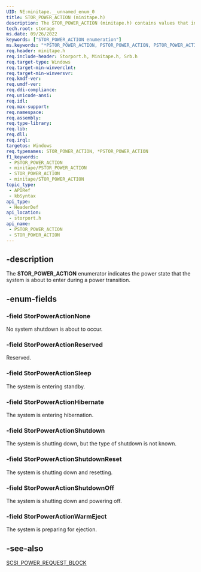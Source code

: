 ```yaml
---
UID: NE:minitape.__unnamed_enum_0
title: STOR_POWER_ACTION (minitape.h)
description: The STOR_POWER_ACTION (minitape.h) contains values that indicate the power state that the system is about to enter during a power transition.
tech.root: storage
ms.date: 09/26/2022
keywords: ["STOR_POWER_ACTION enumeration"]
ms.keywords: "*PSTOR_POWER_ACTION, PSTOR_POWER_ACTION, PSTOR_POWER_ACTION enumeration pointer [Storage Devices], STOR_POWER_ACTION, STOR_POWER_ACTION enumeration [Storage Devices], StorPowerActionHibernate, StorPowerActionNone, StorPowerActionReserved, StorPowerActionShutdown, StorPowerActionShutdownOff, StorPowerActionShutdownReset, StorPowerActionSleep, StorPowerActionWarmEject, storage.stor_power_action, storport/PSTOR_POWER_ACTION, storport/STOR_POWER_ACTION, storport/StorPowerActionHibernate, storport/StorPowerActionNone, storport/StorPowerActionReserved, storport/StorPowerActionShutdown, storport/StorPowerActionShutdownOff, storport/StorPowerActionShutdownReset, storport/StorPowerActionSleep, storport/StorPowerActionWarmEject, structs-storport_53754a67-bd34-4f06-92ba-2f45d7fa66a9.xml"
req.header: minitape.h
req.include-header: Storport.h, Minitape.h, Srb.h
req.target-type: Windows
req.target-min-winverclnt: 
req.target-min-winversvr: 
req.kmdf-ver: 
req.umdf-ver: 
req.ddi-compliance: 
req.unicode-ansi: 
req.idl: 
req.max-support: 
req.namespace: 
req.assembly: 
req.type-library: 
req.lib: 
req.dll: 
req.irql: 
targetos: Windows
req.typenames: STOR_POWER_ACTION, *PSTOR_POWER_ACTION
f1_keywords:
 - PSTOR_POWER_ACTION
 - minitape/PSTOR_POWER_ACTION
 - STOR_POWER_ACTION
 - minitape/STOR_POWER_ACTION
topic_type:
 - APIRef
 - kbSyntax
api_type:
 - HeaderDef
api_location:
 - storport.h
api_name:
 - PSTOR_POWER_ACTION
 - STOR_POWER_ACTION
---
```


## -description

The **STOR_POWER_ACTION** enumerator indicates the power state that the system is about to enter during a power transition.

## -enum-fields

### -field StorPowerActionNone

No system shutdown is about to occur.

### -field StorPowerActionReserved

Reserved.

### -field StorPowerActionSleep

The system is entering standby.

### -field StorPowerActionHibernate

The system is entering hibernation.

### -field StorPowerActionShutdown

The system is shutting down, but the type of shutdown is not known.

### -field StorPowerActionShutdownReset

The system is shutting down and resetting.

### -field StorPowerActionShutdownOff

The system is shutting down and powering off.

### -field StorPowerActionWarmEject

The system is preparing for ejection.

## -see-also

[SCSI_POWER_REQUEST_BLOCK](/windows-hardware/drivers/ddi/storport/ns-storport-_scsi_power_request_block)
